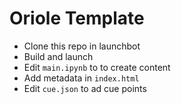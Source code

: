 # Oriole Template

* Clone this repo in launchbot
* Build and launch
* Edit `main.ipynb` to to create content
* Add metadata in `index.html`
* Edit `cue.json` to ad cue points
